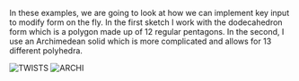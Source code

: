 In these examples, we are going to look at how we can implement key input to modify form on the fly. In the first sketch I work with the dodecahedron form which is a polygon made up of 12 regular pentagons. In the second, I use an Archimedean solid which is more complicated and allows for 13 different polyhedra.

![TWISTS](https://cloud.githubusercontent.com/assets/1027891/5426052/bcb2bb1a-8338-11e4-9b91-8cc058cead02.jpg)
![ARCHI](https://cloud.githubusercontent.com/assets/1027891/5428682/67b86390-83cd-11e4-9cda-2c9b83a19e05.jpg)
